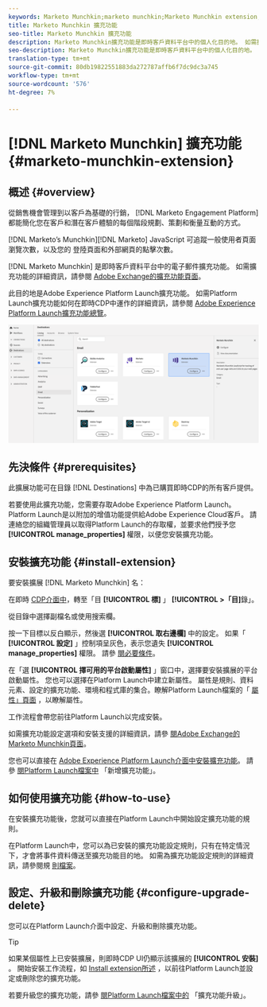 ```yaml
---
keywords: Marketo Munchkin;marketo munchkin;Marketo Munchkin extension;marketo munchkin extension;marketo;Marketo
title: Marketo Munchkin 擴充功能
seo-title: Marketo Munchkin 擴充功能
description: Marketo Munchkin擴充功能是即時客戶資料平台中的個人化目的地。 如需擴充功能的詳細資訊，請參閱Adobe Exchange的擴充功能頁面。
seo-description: Marketo Munchkin擴充功能是即時客戶資料平台中的個人化目的地。 如需擴充功能的詳細資訊，請參閱Adobe Exchange的擴充功能頁面。
translation-type: tm+mt
source-git-commit: 80db19822551883da272787affb6f7dc9dc3a745
workflow-type: tm+mt
source-wordcount: '576'
ht-degree: 7%

---
```



# [!DNL Marketo Munchkin] 擴充功能 {#marketo-munchkin-extension}

## 概述 {#overview}

從銷售機會管理到以客戶為基礎的行銷， [!DNL Marketo Engagement Platform] 都能簡化您在客戶和潛在客戶體驗的每個階段規劃、策劃和衡量互動的方式。

[!DNL Marketo’s Munchkin][!DNL Marketo] JavaScript 可追蹤一般使用者頁面瀏覽次數，以及您的 登陸頁面和外部網頁的點擊次數。

[!DNL Marketo Munchkin] 是即時客戶資料平台中的電子郵件擴充功能。 如需擴充功能的詳細資訊，請參閱 [Adobe Exchange的擴充功能頁面](https://exchange.adobe.com/experiencecloud.details.101054.marketo-munchkin.html)。

此目的地是Adobe Experience Platform Launch擴充功能。 如需Platform Launch擴充功能如何在即時CDP中運作的詳細資訊，請參閱 [Adobe Experience Platform Launch擴充功能總覽](../launch-extensions/overview.md)。

![Marketo Munchkin 擴充功能](../../assets/catalog/email/marketo-munchkin/catalog.png)

## 先決條件 {#prerequisites}

此擴展功能可在目錄 [!DNL Destinations] 中為已購買即時CDP的所有客戶提供。

若要使用此擴充功能，您需要存取Adobe Experience Platform Launch。 Platform Launch是以附加的增值功能提供給Adobe Experience Cloud客戶。 請連絡您的組織管理員以取得Platform Launch的存取權，並要求他們授予您 **[!UICONTROL manage_properties]** 權限，以便您安裝擴充功能。

## 安裝擴充功能 {#install-extension}

要安裝擴展 [!DNL Marketo Munchkin] 名：

在即時 [CDP介面中](http://platform.adobe.com/)，轉至「目 **[!UICONTROL 標]** 」 **[!UICONTROL >「目]**&#x200B;錄」。

從目錄中選擇副檔名或使用搜索欄。

按一下目標以反白顯示，然後選 **[!UICONTROL 取右邊欄]** 中的設定。 如果「 **[!UICONTROL 設定]** 」控制項呈灰色，表示您遺失 **[!UICONTROL manage_properties]** 權限。 請參 [閱必要條件](#prerequisites)。

在「選 **[!UICONTROL 擇可用的平台啟動屬性]** 」窗口中，選擇要安裝擴展的平台啟動屬性。 您也可以選擇在Platform Launch中建立新屬性。 屬性是規則、資料元素、設定的擴充功能、環境和程式庫的集合。瞭解Platform Launch檔案的「 [屬性」頁面](https://experienceleague.adobe.com/docs/launch/using/reference/admin/companies-and-properties.html#properties-page) ，以瞭解屬性。

工作流程會帶您前往Platform Launch以完成安裝。

如需擴充功能設定選項和安裝支援的詳細資訊，請參 [閱Adobe Exchange的Marketo Munchkin頁面](https://exchange.adobe.com/experiencecloud.details.101054.marketo-munchkin.html)。

您也可以直接在 [Adobe Experience Platform Launch介面中安裝擴充功能](https://launch.adobe.com/)。 請參 [閱Platform Launch檔案中](https://experienceleague.adobe.com/docs/launch/using/reference/manage-resources/extensions/overview.html?lang=en#add-a-new-extension) 「新增擴充功能」。

## 如何使用擴充功能 {#how-to-use}

在安裝擴充功能後，您就可以直接在Platform Launch中開始設定擴充功能的規則。

在Platform Launch中，您可以為已安裝的擴充功能設定規則，只有在特定情況下，才會將事件資料傳送至擴充功能目的地。 如需為擴充功能設定規則的詳細資訊，請參閱規 [則檔案](https://experienceleague.adobe.com/docs/launch/using/reference/manage-resources/rules.html)。

## 設定、升級和刪除擴充功能 {#configure-upgrade-delete}

您可以在Platform Launch介面中設定、升級和刪除擴充功能。

>[!TIP]
>
>如果某個屬性上已安裝擴展，則即時CDP UI仍顯示該擴展的 **[!UICONTROL 安裝]** 。 開始安裝工作流程，如 [Install extension所述](#install-extension) ，以前往Platform Launch並設定或刪除您的擴充功能。

若要升級您的擴充功能，請參 [閱Platform Launch檔案中的](https://experienceleague.adobe.com/docs/launch/using/reference/manage-resources/extensions/extension-upgrade.html) 「擴充功能升級」。